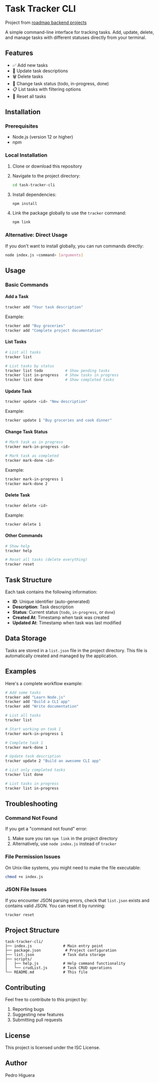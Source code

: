 # Task Tracker CLI

Project from [roadmap backend projects](https://github.com/PedroHigueraG/task-tracker-cli)

A simple command-line interface for tracking tasks. Add, update, delete, and manage tasks with different statuses directly from your terminal.

## Features

- ✅ Add new tasks
- 📝 Update task descriptions
- 🗑️ Delete tasks
- 🔄 Change task status (todo, in-progress, done)
- 📋 List tasks with filtering options
- 🔄 Reset all tasks

## Installation

### Prerequisites

- Node.js (version 12 or higher)
- npm

### Local Installation

1. Clone or download this repository
2. Navigate to the project directory:
   ```bash
   cd task-tracker-cli
   ```

3. Install dependencies:
   ```bash
   npm install
   ```

4. Link the package globally to use the `tracker` command:
   ```bash
   npm link
   ```

### Alternative: Direct Usage

If you don't want to install globally, you can run commands directly:
```bash
node index.js <command> [arguments]
```

## Usage

### Basic Commands

#### Add a Task
```bash
tracker add "Your task description"
```
Example:
```bash
tracker add "Buy groceries"
tracker add "Complete project documentation"
```

#### List Tasks
```bash
# List all tasks
tracker list

# List tasks by status
tracker list todo          # Show pending tasks
tracker list in-progress   # Show tasks in progress  
tracker list done          # Show completed tasks
```

#### Update Task
```bash
tracker update <id> "New description"
```
Example:
```bash
tracker update 1 "Buy groceries and cook dinner"
```

#### Change Task Status
```bash
# Mark task as in progress
tracker mark-in-progress <id>

# Mark task as completed
tracker mark-done <id>
```
Example:
```bash
tracker mark-in-progress 1
tracker mark-done 2
```

#### Delete Task
```bash
tracker delete <id>
```
Example:
```bash
tracker delete 1
```

#### Other Commands
```bash
# Show help
tracker help

# Reset all tasks (delete everything)
tracker reset
```

## Task Structure

Each task contains the following information:
- **ID**: Unique identifier (auto-generated)
- **Description**: Task description
- **Status**: Current status (`todo`, `in-progress`, or `done`)
- **Created At**: Timestamp when task was created
- **Updated At**: Timestamp when task was last modified

## Data Storage

Tasks are stored in a `list.json` file in the project directory. This file is automatically created and managed by the application.

## Examples

Here's a complete workflow example:

```bash
# Add some tasks
tracker add "Learn Node.js"
tracker add "Build a CLI app"
tracker add "Write documentation"

# List all tasks
tracker list

# Start working on task 1
tracker mark-in-progress 1

# Complete task 1
tracker mark-done 1

# Update task description
tracker update 2 "Build an awesome CLI app"

# List only completed tasks
tracker list done

# List tasks in progress
tracker list in-progress
```

## Troubleshooting

### Command Not Found
If you get a "command not found" error:
1. Make sure you ran `npm link` in the project directory
2. Alternatively, use `node index.js` instead of `tracker`

### File Permission Issues
On Unix-like systems, you might need to make the file executable:
```bash
chmod +x index.js
```

### JSON File Issues
If you encounter JSON parsing errors, check that `list.json` exists and contains valid JSON. You can reset it by running:
```bash
tracker reset
```

## Project Structure

```
task-tracker-cli/
├── index.js              # Main entry point
├── package.json           # Project configuration
├── list.json             # Task data storage
├── scripts/
│   ├── help.js           # Help command functionality
│   └── crudList.js       # Task CRUD operations
└── README.md             # This file
```

## Contributing

Feel free to contribute to this project by:
1. Reporting bugs
2. Suggesting new features  
3. Submitting pull requests

## License

This project is licensed under the ISC License.

## Author

Pedro Higuera